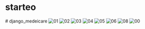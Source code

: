 # starteo
#   d j a n g o _ m e d e i c a r e 
 
 ![01](https://github.com/saifnajjar/django_medeicare/assets/76654964/b1d9e8fb-9baf-4b79-86d7-f8054d5a43ae)
![02](https://github.com/saifnajjar/django_medeicare/assets/76654964/be283b94-3c5c-4336-b1e6-2ed82f922a7a)
![03](https://github.com/saifnajjar/django_medeicare/assets/76654964/453441fe-d87e-49bd-9ed4-0acd23ba9b1e)
![04](https://github.com/saifnajjar/django_medeicare/assets/76654964/21470527-6221-47c7-8aad-3137470bc0f5)
![05](https://github.com/saifnajjar/django_medeicare/assets/76654964/345d2445-f12c-4c48-85fb-06c6a66886db)
![06](https://github.com/saifnajjar/django_medeicare/assets/76654964/b83d3655-e842-4bba-a1c7-8239ef5f893f)
![08](https://github.com/saifnajjar/django_medeicare/assets/76654964/640c9419-1e6a-4749-8183-1a4207897655)
![00](https://github.com/saifnajjar/django_medeicare/assets/76654964/4221def2-0284-489a-8599-701408329dc4)
